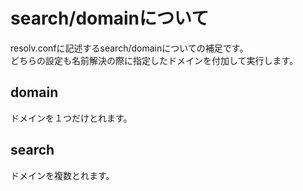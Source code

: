 # search/domainについて
resolv.confに記述するsearch/domainについての補足です。  
どちらの設定も名前解決の際に指定したドメインを付加して実行します。
## domain
ドメインを１つだけとれます。

## search
ドメインを複数とれます。  
